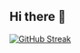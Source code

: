 ## Hi there 👋
[![GitHub Streak](https://github-readme-streak-stats.herokuapp.com?user=nextbit-arifrehman&theme=highcontrast)](https://git.io/streak-stats)









<!--
**nextbit-arifrehman/nextbit-arifrehman** is a ✨ _special_ ✨ repository because its `README.md` (this file) appears on your GitHub profile.

Here are some ideas to get you started:

- 🔭 I’m currently working on ...
- 🌱 I’m currently learning ...
- 👯 I’m looking to collaborate on ...
- 🤔 I’m looking for help with ...
- 💬 Ask me about ...
- 📫 How to reach me: ...
- 😄 Pronouns: ...
- ⚡ Fun fact: ...
-->
